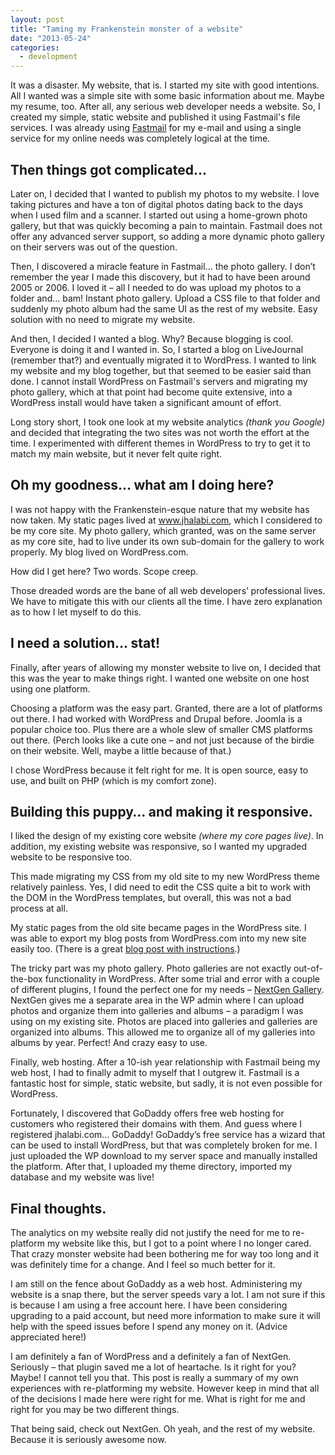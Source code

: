 ```yaml
---
layout: post
title: "Taming my Frankenstein monster of a website"
date: "2013-05-24"
categories:
  - development
---
```


It was a disaster. My website, that is. I started my site with good intentions. All I wanted was a simple site with some basic information about me. Maybe my resume, too. After all, any serious web developer needs a website. So, I created my simple, static website and published it using Fastmail's file services. I was already using [Fastmail](http://www.fastmail.fm/) for my e-mail and using a single service for my online needs was completely logical at the time.

## Then things got complicated...

Later on, I decided that I wanted to publish my photos to my website.  I love taking pictures and have a ton of digital photos dating back to the days when I used film and a scanner.  I started out using a home-grown photo gallery, but that was quickly becoming a pain to maintain.  Fastmail does not offer any advanced server support, so adding a more dynamic photo gallery on their servers was out of the question.

Then, I discovered a miracle feature in Fastmail... the photo gallery.  I don’t remember the year I made this discovery, but it had to have been around 2005 or 2006.  I loved it – all I needed to do was upload my photos to a folder and… bam!  Instant photo gallery.  Upload a CSS file to that folder and suddenly my photo album had the same UI as the rest of my website.  Easy solution with no need to migrate my website.

And then, I decided I wanted a blog. Why? Because blogging is cool. Everyone is doing it and I wanted in. So, I started a blog on LiveJournal (remember that?) and eventually migrated it to WordPress.  I wanted to link my website and my blog together, but that seemed to be easier said than done.  I cannot install WordPress on Fastmail's servers and migrating my photo gallery, which at that point had become quite extensive, into a WordPress install would have taken a significant amount of effort.

Long story short, I took one look at my website analytics _(thank you Google)_ and decided that integrating the two sites was not worth the effort at the time.  I experimented with different themes in WordPress to try to get it to match my main website, but it never felt quite right.

## Oh my goodness... what am I doing here?

I was not happy with the Frankenstein-esque nature that my website has now taken.  My static pages lived at www.jhalabi.com, which I considered to be my core site.  My photo gallery, which granted, was on the same server as my core site, had to live under its own sub-domain for the gallery to work properly.  My blog lived on WordPress.com.

How did I get here?  Two words.  Scope creep.

Those dreaded words are the bane of all web developers’ professional lives.  We have to mitigate this with our clients all the time.  I have zero explanation as to how I let myself to do this.

## I need a solution... stat!

Finally, after years of allowing my monster website to live on, I decided that this was the year to make things right.  I wanted one website on one host using one platform.

Choosing a platform was the easy part.  Granted, there are a lot of platforms out there.  I had worked with WordPress and Drupal before.  Joomla is a popular choice too.  Plus there are a whole slew of smaller CMS platforms out there.  (Perch looks like a cute one – and not just because of the birdie on their website. Well, maybe a little because of that.)

I chose WordPress because it felt right for me.  It is open source, easy to use, and built on PHP (which is my comfort zone).

## Building this puppy… and making it responsive.

I liked the design of my existing core website _(where my core pages live)_.  In addition, my existing website was responsive, so I wanted my upgraded website to be responsive too.

This made migrating my CSS from my old site to my new WordPress theme relatively painless.  Yes, I did need to edit the CSS quite a bit to work with the DOM in the WordPress templates, but overall, this was not a bad process at all.

My static pages from the old site became pages in the WordPress site.  I was able to export my blog posts from WordPress.com into my new site easily too.  (There is a great [blog post with instructions](http://www.problogger.net/archives/2009/01/03/how-to-move-from-wordpresscom-to-wordpressorg/).)

The tricky part was my photo gallery.  Photo galleries are not exactly out-of-the-box functionality in WordPress.  After some trial and error with a couple of different plugins, I found the perfect one for my needs – [NextGen Gallery](http://wordpress.org/plugins/nextgen-gallery/).  NextGen gives me a separate area in the WP admin where I can upload photos and organize them into galleries and albums – a paradigm I was using on my existing site.  Photos are placed into galleries and galleries are organized into albums.  This allowed me to organize all of my galleries into albums by year.  Perfect!  And crazy easy to use.

Finally, web hosting.  After a 10-ish year relationship with Fastmail being my web host, I had to finally admit to myself that I outgrew it.  Fastmail is a fantastic host for simple, static website, but sadly, it is not even possible for WordPress.

Fortunately, I discovered that GoDaddy offers free web hosting for customers who registered their domains with them.  And guess where I registered jhalabi.com… GoDaddy!  GoDaddy’s free service has a wizard that can be used to install WordPress, but that was completely broken for me.  I just uploaded the WP download to my server space and manually installed the platform.  After that, I uploaded my theme directory, imported my database and my website was live!

## Final thoughts.

The analytics on my website really did not justify the need for me to re-platform my website like this, but I got to a point where I no longer cared.  That crazy monster website had been bothering me for way too long and it was definitely time for a change. And I feel so much better for it.

I am still on the fence about GoDaddy as a web host.  Administering my website is a snap there, but the server speeds vary a lot.  I am not sure if this is because I am using a free account here.  I have been considering upgrading to a paid account, but need more information to make sure it will help with the speed issues before I spend any money on it.  (Advice appreciated here!)

I am definitely a fan of WordPress and a definitely a fan of NextGen.  Seriously – that plugin saved me a lot of heartache.  Is it right for you?  Maybe!  I cannot tell you that.  This post is really a summary of my own experiences with re-platforming my website.  However keep in mind that all of the decisions I made here were right for me.  What is right for me and right for you may be two different things.

That being said, check out NextGen.  Oh yeah, and the rest of my website.  Because it is seriously awesome now.
